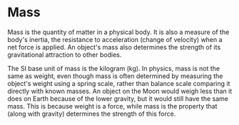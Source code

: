 # Mass

Mass is the quantity of matter in a physical body. It is also a measure of the body's inertia, the resistance to acceleration (change of velocity) when a net force is applied. An object's mass also determines the strength of its gravitational attraction to other bodies.

The SI base unit of mass is the kilogram (kg). In physics, mass is not the same as weight, even though mass is often determined by measuring the object's weight using a spring scale, rather than balance scale comparing it directly with known masses. An object on the Moon would weigh less than it does on Earth because of the lower gravity, but it would still have the same mass. This is because weight is a force, while mass is the property that (along with gravity) determines the strength of this force.
